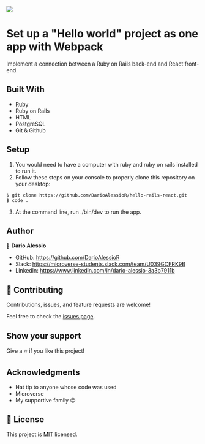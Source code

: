 ![](https://img.shields.io/badge/Microverse-blueviolet)
# Set up a "Hello world" project as one app with Webpack

Implement a connection between a Ruby on Rails back-end and React front-end.

## Built With

- Ruby
- Ruby on Rails
- HTML
- PostgreSQL
- Git & Github

## Setup

1. You would need to have a computer with ruby and ruby on rails installed to run it.
2. Follow these steps on your console to properly clone this repository on your desktop:

```
$ git clone https://github.com/DarioAlessioR/hello-rails-react.git
$ code .
```

3. At the command line, run ./bin/dev to run the app.


## Author

👤 **Dario Alessio**

- GitHub: https://github.com/DarioAlessioR
- Slack: https://microverse-students.slack.com/team/U039GCFRK9B
- LinkedIn: https://www.linkedin.com/in/dario-alessio-3a3b7911b

## 🤝 Contributing

Contributions, issues, and feature requests are welcome!

Feel free to check the [issues page](../../issues/).

## Show your support

Give a ⭐️ if you like this project!

## Acknowledgments
- Hat tip to anyone whose code was used
- Microverse
- My supportive family 😊

## 📝 License

This project is [MIT](./LICENSE.md) licensed.

